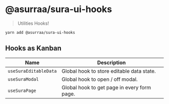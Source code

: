# @asurraa/sura-ui-hooks

> Utilities Hooks!

```sh
yarn add @asurraa/sura-ui-hooks
```

## Hooks as Kanban

| Name                  | Description                                 |
| --------------------- | ------------------------------------------- |
| `useSuraEditableData` | Global hook to store editable data state.   |
| `useSuraModal`        | Global hook to open / off modal.            |
| `useSuraPage`         | Global hook to get page in every form page. |

